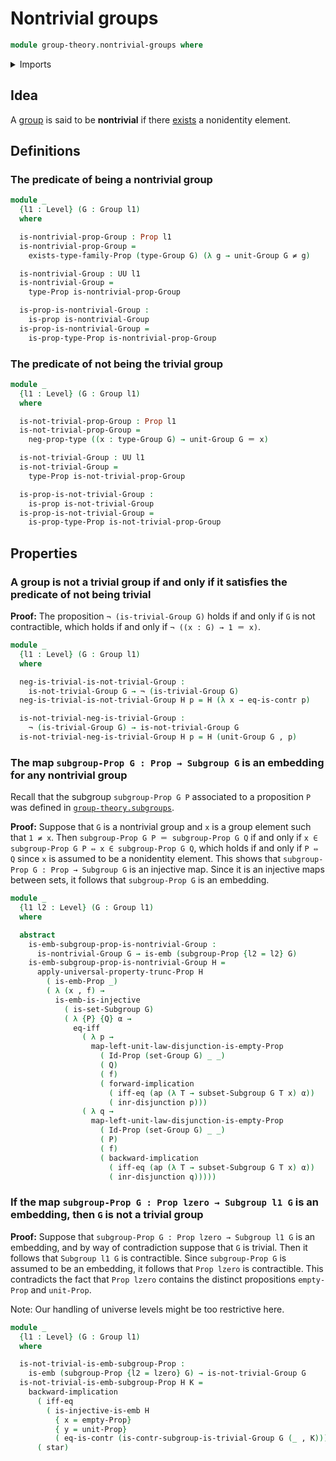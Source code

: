 # Nontrivial groups

```agda
module group-theory.nontrivial-groups where
```

<details><summary>Imports</summary>

```agda
open import foundation.action-on-identifications-functions
open import foundation.contractible-types
open import foundation.dependent-pair-types
open import foundation.disjunction
open import foundation.embeddings
open import foundation.empty-types
open import foundation.existential-quantification
open import foundation.identity-types
open import foundation.injective-maps
open import foundation.logical-equivalences
open import foundation.negated-equality
open import foundation.negation
open import foundation.propositional-extensionality
open import foundation.propositional-truncations
open import foundation.propositions
open import foundation.sets
open import foundation.unit-type
open import foundation.universe-levels

open import group-theory.groups
open import group-theory.subgroups
open import group-theory.trivial-groups
```

</details>

## Idea

A [group](group-theory.groups.md) is said to be **nontrivial** if there
[exists](foundation.existential-quantification.md) a nonidentity element.

## Definitions

### The predicate of being a nontrivial group

```agda
module _
  {l1 : Level} (G : Group l1)
  where

  is-nontrivial-prop-Group : Prop l1
  is-nontrivial-prop-Group =
    exists-type-family-Prop (type-Group G) (λ g → unit-Group G ≠ g)

  is-nontrivial-Group : UU l1
  is-nontrivial-Group =
    type-Prop is-nontrivial-prop-Group

  is-prop-is-nontrivial-Group :
    is-prop is-nontrivial-Group
  is-prop-is-nontrivial-Group =
    is-prop-type-Prop is-nontrivial-prop-Group
```

### The predicate of not being the trivial group

```agda
module _
  {l1 : Level} (G : Group l1)
  where

  is-not-trivial-prop-Group : Prop l1
  is-not-trivial-prop-Group =
    neg-prop-type ((x : type-Group G) → unit-Group G ＝ x)

  is-not-trivial-Group : UU l1
  is-not-trivial-Group =
    type-Prop is-not-trivial-prop-Group

  is-prop-is-not-trivial-Group :
    is-prop is-not-trivial-Group
  is-prop-is-not-trivial-Group =
    is-prop-type-Prop is-not-trivial-prop-Group
```

## Properties

### A group is not a trivial group if and only if it satisfies the predicate of not being trivial

**Proof:** The proposition `¬ (is-trivial-Group G)` holds if and only if `G` is
not contractible, which holds if and only if `¬ ((x : G) → 1 ＝ x)`.

```agda
module _
  {l1 : Level} (G : Group l1)
  where

  neg-is-trivial-is-not-trivial-Group :
    is-not-trivial-Group G → ¬ (is-trivial-Group G)
  neg-is-trivial-is-not-trivial-Group H p = H (λ x → eq-is-contr p)

  is-not-trivial-neg-is-trivial-Group :
    ¬ (is-trivial-Group G) → is-not-trivial-Group G
  is-not-trivial-neg-is-trivial-Group H p = H (unit-Group G , p)
```

### The map `subgroup-Prop G : Prop → Subgroup G` is an embedding for any nontrivial group

Recall that the subgroup `subgroup-Prop G P` associated to a proposition `P` was
defined in [`group-theory.subgroups`](group-theory.subgroups.md).

**Proof:** Suppose that `G` is a nontrivial group and `x` is a group element
such that `1 ≠ x`. Then `subgroup-Prop G P ＝ subgroup-Prop G Q` if and only if
`x ∈ subgroup-Prop G P ⇔ x ∈ subgroup-Prop G Q`, which holds if and only if
`P ⇔ Q` since `x` is assumed to be a nonidentity element. This shows that
`subgroup-Prop G : Prop → Subgroup G` is an injective map. Since it is an
injective maps between sets, it follows that `subgroup-Prop G` is an embedding.

```agda
module _
  {l1 l2 : Level} (G : Group l1)
  where

  abstract
    is-emb-subgroup-prop-is-nontrivial-Group :
      is-nontrivial-Group G → is-emb (subgroup-Prop {l2 = l2} G)
    is-emb-subgroup-prop-is-nontrivial-Group H =
      apply-universal-property-trunc-Prop H
        ( is-emb-Prop _)
        ( λ (x , f) →
          is-emb-is-injective
            ( is-set-Subgroup G)
            ( λ {P} {Q} α →
              eq-iff
                ( λ p →
                  map-left-unit-law-disjunction-is-empty-Prop
                    ( Id-Prop (set-Group G) _ _)
                    ( Q)
                    ( f)
                    ( forward-implication
                      ( iff-eq (ap (λ T → subset-Subgroup G T x) α))
                      ( inr-disjunction p)))
                ( λ q →
                  map-left-unit-law-disjunction-is-empty-Prop
                    ( Id-Prop (set-Group G) _ _)
                    ( P)
                    ( f)
                    ( backward-implication
                      ( iff-eq (ap (λ T → subset-Subgroup G T x) α))
                      ( inr-disjunction q)))))
```

### If the map `subgroup-Prop G : Prop lzero → Subgroup l1 G` is an embedding, then `G` is not a trivial group

**Proof:** Suppose that `subgroup-Prop G : Prop lzero → Subgroup l1 G` is an
embedding, and by way of contradiction suppose that `G` is trivial. Then it
follows that `Subgroup l1 G` is contractible. Since `subgroup-Prop G` is assumed
to be an embedding, it follows that `Prop lzero` is contractible. This
contradicts the fact that `Prop lzero` contains the distinct propositions
`empty-Prop` and `unit-Prop`.

Note: Our handling of universe levels might be too restrictive here.

```agda
module _
  {l1 : Level} (G : Group l1)
  where

  is-not-trivial-is-emb-subgroup-Prop :
    is-emb (subgroup-Prop {l2 = lzero} G) → is-not-trivial-Group G
  is-not-trivial-is-emb-subgroup-Prop H K =
    backward-implication
      ( iff-eq
        ( is-injective-is-emb H
          { x = empty-Prop}
          { y = unit-Prop}
          ( eq-is-contr (is-contr-subgroup-is-trivial-Group G (_ , K)))))
      ( star)
```
